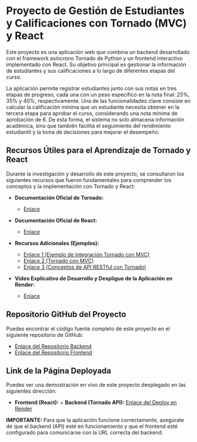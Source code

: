 # Proyecto de Gestión de Estudiantes y Calificaciones con Tornado (MVC) y React

Este proyecto es una aplicación web que combina un backend desarrollado con el framework asíncrono Tornado de Python y un frontend interactivo implementado con React. Su objetivo principal es gestionar la información de estudiantes y sus calificaciones a lo largo de diferentes etapas del curso.

La aplicación permite registrar estudiantes junto con sus notas en tres etapas de progreso, cada una con un peso específico en la nota final: 25%, 35% y 40%, respectivamente. Una de las funcionalidades clave consiste en calcular la calificación mínima que un estudiante necesita obtener en la tercera etapa para aprobar el curso, considerando una nota mínima de aprobación de 6. De esta forma, el sistema no solo almacena información académica, sino que también facilita el seguimiento del rendimiento estudiantil y la toma de decisiones para mejorar el desempeño.

## Recursos Útiles para el Aprendizaje de Tornado y React

Durante la investigación y desarrollo de este proyecto, se consultaron los siguientes recursos que fueron fundamentales para comprender los conceptos y la implementación con Tornado y React:

* **Documentación Oficial de Tornado:**
    * [Enlace](https://www.tornadoweb.org/en/stable/guide/intro.html)
* **Documentación Oficial de React:**
    * [Enlace](https://es.react.dev/learn/installation)
* **Recursos Adicionales (Ejemplos):**
    * [Enlace 1 (Ejemplo de integración Tornado con MVC)](https://github.com/luisjba/tornado-mvc.git)
    * [Enlace 2 (Tornado con MVC)](https://github.com/rainyear/tornado-mvc.git)
    * [Enlace 3 (Conceptos de API RESTful con Tornado)](https://medium.com/octopus-labs-london/how-to-build-a-rest-api-in-python-with-tornado-fc717c33824a)
      
* **Video Explicativo de Desarrollo y Despligue de la Aplicación en Render:**
    * [Enlace](https://youtu.be/LDFznyBsDPI)

## Repositorio GitHub del Proyecto

Puedes encontrar el código fuente completo de este proyecto en el siguiente repositorio de GitHub:

* [Enlace del Repositorio Backend](https://github.com/DiegoCorrea07/Project_Tornado-React-MVC.git)
* [Enlace del Repositorio Frontend](https://github.com/DiegoCorrea07/Project_Tornado-React-Frontend.git)

## Link de la Página Deployada

Puedes ver una demostración en vivo de este proyecto desplegado en las siguientes dirección:

* **Frontend (React):** + **Backend (Tornado API):** [Enlace del Deploy en Render](https://my-frontend-react.onrender.com)

**IMPORTANTE:** Para que la aplicación funcione correctamente, asegúrate de que el backend (API) esté en funcionamiento y que el frontend esté configurado para comunicarse con la URL correcta del backend.
